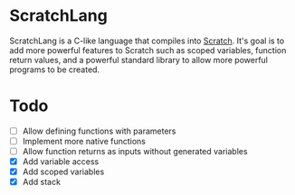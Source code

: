 # ScratchLang

ScratchLang is a C-like language that compiles into [Scratch](https://scratch.mit.edu). It's goal is to add more powerful features to Scratch such as scoped variables, function return values, and a powerful standard library to allow more powerful programs to be created.

# Todo

- [ ] Allow defining functions with parameters
- [ ] Implement more native functions
- [ ] Allow function returns as inputs without generated variables
- [x] Add variable access
- [x] Add scoped variables
- [x] Add stack
